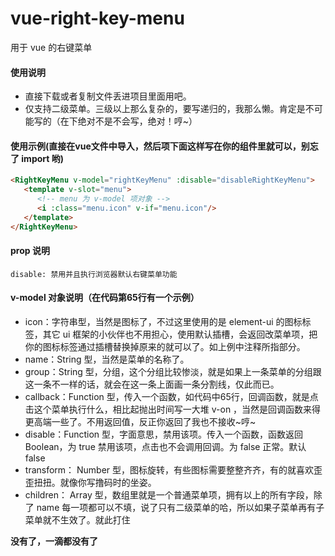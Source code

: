 # vue-right-key-menu
用于 vue 的右键菜单
#### 使用说明
- 直接下载或者复制文件丢进项目里面用吧。
- 仅支持二级菜单。三级以上那么复杂的，要写递归的，我那么懒。肯定是不可能写的（在下绝对不是不会写，绝对！哼~）
#### 使用示例(直接在vue文件中导入，然后项下面这样写在你的组件里就可以，别忘了 import 哟)
```html
<RightKeyMenu v-model="rightKeyMenu" :disable="disableRightKeyMenu">
   <template v-slot="menu">
      <!-- menu 为 v-model 项对象 -->
      <i :class="menu.icon" v-if="menu.icon"/>
   </template>
</RightKeyMenu>
```
#### prop 说明
```
disable: 禁用并且执行浏览器默认右键菜单功能
```
#### v-model 对象说明（在代码第65行有一个示例）
- icon：字符串型，当然是图标了，不过这里使用的是 element-ui 的图标标签，其它 ui 框架的小伙伴也不用担心，使用默认插槽，会返回改菜单项，把你的图标标签通过插槽替换掉原来的就可以了。如上例中注释所指部分。
- name：String 型，当然是菜单的名称了。
- group：String 型，分组，这个分组比较惨淡，就是如果上一条菜单的分组跟这一条不一样的话，就会在这一条上面画一条分割线，仅此而已。
- callback：Function 型，传入一个函数，如代码中65行，回调函数，就是点击这个菜单执行什么，相比起抛出时间写一大堆 v-on ，当然是回调函数来得更高端一些了。不用返回值，反正你返回了我也不接收~哼~
- disable：Function 型，字面意思，禁用该项。传入一个函数，函数返回 Boolean，为 true 禁用该项，点击也不会调用回调。为 false 正常。默认false
- transform： Number 型，图标旋转，有些图标需要整整齐齐，有的就喜欢歪歪扭扭。就像你写撸码时的坐姿。
- children： Array 型，数组里就是一个普通菜单项，拥有以上的所有字段，除了 name 每一项都可以不填，说了只有二级菜单的哈，所以如果子菜单再有子菜单就不生效了。就此打住

**没有了，一滴都没有了**
